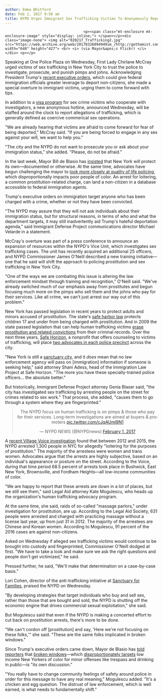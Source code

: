 ```yaml
---
author: Emma Whitford
date: Feb 2, 2017 9:50 am
title: NYPD Urges Immigrant Sex Trafficking Victims To Anonymously Report Abuse
---
```


	
										<p><span class="mt-enclosure mt-enclosure-image" style="display: inline;"> </span></p><div class="image-none"> <img alt="020217_Trafficking2.jpg" src="https://web.archive.org/web/20170326094949im_/http://gothamist.com/attachments/nyc_ewhitford/020217_Trafficking2.jpg" width="640" height="427"> <br> <i> (via Mayor&apos;s Flickr) </i></div> <p></p>

<p>Speaking at One Police Plaza on Wednesday, First Lady Chirlane McCray urged victims of sex trafficking in New York City to trust the police to investigate, prosecute, and punish pimps and johns. Acknowledging President Trump&apos;s <a href="https://web.archive.org/web/20170326094949/http://gothamist.com/2017/01/25/trump_sanctuary_cities.php">recent executive orders</a>, which could give federal immigration officials greater leverage to deport non-citizens, she made a special overture to immigrant victims, urging them to come forward with tips. </p>

<p>In addition to a <a href="https://web.archive.org/web/20170326094949/http://www1.nyc.gov/site/immigrants/help/legal-services/crime-victims.page">visa program</a> for sex crime victims who cooperate with investigators, a new anonymous hotline, announced Wednesday, will be staffed around the clock to report allegations of trafficking, which is generally defined as coercive commerical sex operations. </p>

<p>&quot;We are already hearing that victims are afraid to come forward for fear of being deported,&quot;  McCray said. &quot;If you are being forced to engage in any sex against your will, we want to help you.&quot; </p>

<p>&quot;The city and the NYPD do not want to prosecute you or ask about your immigration status,&quot; she added. &quot;Please, do not be afraid.&quot; </p>

<p>In the last week, Mayor Bill de Blasio has <a href="https://web.archive.org/web/20170326094949/http://gothamist.com/2017/01/25/de_blasio_trump_immigrants.php">insisted</a> that New York will protect its own&#x2014;documented or otherwise. At the same time, advocates have begun challenging the mayor to <a href="https://web.archive.org/web/20170326094949/http://gothamist.com/2017/01/27/sanctuary_city_nyc_trump.php">look more closely at quality of life policing</a>, which disproportionally impacts poor people of color. An arrest for loitering, a common prostitution-related charge, can land a non-citizen in a database accessible to federal immigration agents. </p>

<p>Trump&apos;s executive orders on immigration target anyone who has been charged with a crime, whether or not they have been convicted. </p>

<p>&quot;The NYPD may assure that they will not ask individuals about their immigration status, but for structural reasons, in terms of who and what the department targets, it may still inadvertently aid Trump&apos;s hateful deportation agenda,&quot; said Immigrant Defense Project communications director Michael Velarde in a statement. </p>

<p>McCray&apos;s overture was part of a press conference to announce an expansion of resources within the NYPD&apos;s Vice Unit, which investigates sex trafficking cases. The unit has recently acquired an additional 25 officers, and NYPD Commissioner James O&apos;Neill described a new training initiative&#x2014;one that he said will shift the approach to policing prostitution and sex trafficking in New York City.  </p>

<p>&quot;One of the ways we are combating this issue is altering the law enforcement mindset through training and recognition,&quot; O&apos;Neill said. &quot;We&apos;ve already switched much of our emphasis away from prostitutes and begun focusing much more on the pimps who sell them and the johns who pay for their services. Like all crime, we can&apos;t just arrest our way out of this problem.&quot; </p>

<p>New York has passed legislation in recent years to protect adults and minors accused of prostitution. The state&apos;s <a href="https://web.archive.org/web/20170326094949/http://assembly.state.ny.us/Press/20080619/">safe harbor law</a> protects children 17 and under from being charged with prostitution. And in 2009 the state passed legislation that can help human trafficking victims <a href="https://web.archive.org/web/20170326094949/http://sexworkersproject.org/downloads/2009/20090616-swp-vacating-convictions-release.pdf">erase prostitution and related convictions</a> from their criminal records. Over the next three years, <a href="https://web.archive.org/web/20170326094949/https://www.safehorizon.org/">Safe Horizon</a>, a nonprofit that offers counseling to victims of trafficking, will place <a href="https://web.archive.org/web/20170326094949/https://www.google.com/url?hl=en&amp;q=https://www.nytimes.com/2016/10/27/nyregion/in-bid-to-build-trust-new-york-city-adds-victims-allies-in-all-precincts.html?_r%3D0&amp;source=gmail&amp;ust=1486117771084000&amp;usg=AFQjCNEivcsVciUd_KNTliCK_2LXNwKh1Q">two advocates in each police precinct</a> across the city. </p>

<p>&quot;New York is still a <a href="https://web.archive.org/web/20170326094949/http://gothamist.com/2016/11/24/sanctuary_city_trump_gfy.php">sanctuary city</a>, and it <em>does</em> mean that no law enforcement agency will pass on [immigration] information if someone is seeking help,&quot; said attorney Shani Adess, head of the Immigration Law Project at Safe Horizon. &quot;The more you have these specially-trained police officers... the absolute better.&quot; </p>

<p>But historically, Immigrant Defense Project attorney Genia Blaser said, &quot;the city has investigated sex trafficking by arresting people on the street for crimes related to sex work.&quot; That process, she added, &quot;causes them to go through a system where they are fingerprinted.&quot; </p>

<center><blockquote class="twitter-tweet" data-lang="en"><p lang="en" dir="ltr">The NYPD focus on human trafficking is on pimps &amp; those who pay for their services. Long-term investigations are aimed at buyers &amp; promoters <a href="https://web.archive.org/web/20170326094949/https://t.co/cJqAUml9N1">pic.twitter.com/cJqAUml9N1</a></p>&#x2014; NYPD NEWS (@NYPDnews) <a href="https://web.archive.org/web/20170326094949/https://twitter.com/NYPDnews/status/826848107984015373">February 1, 2017</a></blockquote>
<script async src="//web.archive.org/web/20170326094949js_/http://platform.twitter.com/widgets.js" charset="utf-8"></script></center>

<p>A <a href="https://web.archive.org/web/20170326094949/http://www.villagevoice.com/news/the-nypd-arrests-women-for-who-they-are-and-where-they-go-now-theyre-fighting-back-9372920">recent Village Voice investigation</a> found that between 2012 and 2015, the NYPD arrested 1,300 people in NYC for allegedly &quot;loitering for the purposes of prostitution.&quot; The majority of the arrestees were women and trans women. Advocates argue that the arrests are highly subjective, based on an individual&apos;s appearance or posture on the street. According to the Voice, during that time period 68.5 percent of arrests took place in Bushwick, East New York, Brownsville, and Fordham Heights&#x2014;all low-income communities of color. </p>

<p>&quot;We are happy to report that these arrests are down in a lot of places, but we still see them,&quot; said Legal Aid attorney Kate Mogulescu, who heads up the organization&apos;s human trafficking advocacy program. </p>

<p>At the same time, she said, raids of so-called &quot;massage parlors,&quot; under investigation for prostitution, are up. According to the Legal Aid Society, 631 people were arrested and charged with practicing massage without a license last year, up from just 31 in 2012. The majority of the arrestees are Chinese and Korean women. According to Mogulescu, 91 percent of the 2016 cases are against non-citizens. </p>

<p>Asked on Wednesday if alleged sex trafficking victims would continue to be brought into custody and fingerprinted, Commissioner O&apos;Neill dodged at first. &quot;We have to take a look and make sure we ask the right questions and people don&apos;t get victimized,&quot; he said. </p>

<p>Pressed further, he said, &quot;We&apos;ll make that determination on a case-by-case basis.&quot;</p>

<p>Lori Cohen, director of the anti-trafficking initiative at <a href="https://web.archive.org/web/20170326094949/http://www.lionconference.org/schedule/_speaker/4762">Sanctuary for Families</a>, praised the NYPD on Wednesday. </p>

<p>&quot;By developing strategies that target individuals who buy and sell sex, rather than those that are bought and sold, the NYPD is shutting off the economic engine that drives commercial sexual exploitation,&quot; she said. </p>

<p>But Mogulescu said that even if the NYPD is making a concerted effort to cut back on prostitution arrests, there&apos;s more to be done. </p>

<p>&quot;We can&apos;t cordon off [prostitution] and say, &apos;Here we&apos;re not focusing on these folks,&apos;&quot; she said. &quot;These are the same folks implicated in broken windows.&quot; </p>

<p>Since Trump&apos;s executive orders came down, Mayor de Blasio has <a href="https://web.archive.org/web/20170326094949/http://gothamist.com/2017/01/27/sanctuary_city_nyc_trump.php">told reporters</a> that <a href="https://web.archive.org/web/20170326094949/http://gothamist.com/tags/brokenwindows">broken windows</a>&#x2014;which <a href="https://web.archive.org/web/20170326094949/http://gothamist.com/2016/08/01/broken_windows_still_racist.php">disproportionately targets</a> low income New Yorkers of color for minor offenses like trespass and drinking in public&#x2014;is &quot;its own discussion.&quot; </p>

<p>&quot;You really have to change community feelings of safety around police in order for this message to have any real meaning,&quot; Mogulescu added. &quot;It&apos;s a chicken and egg question. The distrust of law enforcement, which is well earned, is what needs to fundamentally shift.&quot; </p>					
										
									
				